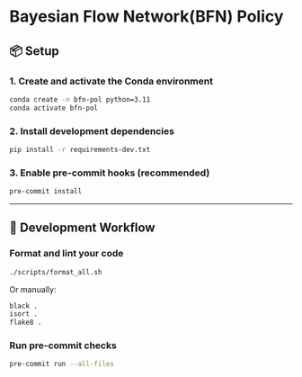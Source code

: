 # Bayesian Flow Network(BFN) Policy

## 📦 Setup

### 1. Create and activate the Conda environment

```bash
conda create -n bfn-pol python=3.11
conda activate bfn-pol
```

### 2. Install development dependencies

```bash
pip install -r requirements-dev.txt
```

### 3. Enable pre-commit hooks (recommended)

```bash
pre-commit install
```

---

## 🧪 Development Workflow

### Format and lint your code

```bash
./scripts/format_all.sh
```

Or manually:

```bash
black .
isort .
flake8 .
```

### Run pre-commit checks

```bash
pre-commit run --all-files
```
